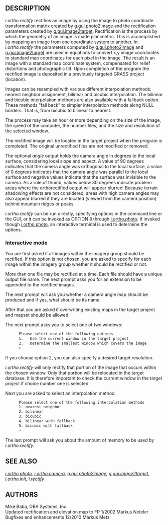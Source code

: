 ## DESCRIPTION

*i.ortho.rectify* rectifies an image by using the image to photo
coordinate transformation matrix created by
[g.gui.photo2image](g.gui.photo2image.md) and the rectification
parameters created by [g.gui.image2target](g.gui.image2target.md).
Rectification is the process by which the geometry of an image is made
planimetric. This is accomplished by mapping an image from one
coordinate system to another. In *i.ortho.rectify* the parameters
computed by [g.gui.photo2image](g.gui.photo2image.md) and
[g.gui.image2target](g.gui.image2target.md) are used in equations to
convert x,y image coordinates to standard map coordinates for each pixel
in the image. The result is an image with a standard map coordinate
system, compensated for relief distortions and photographic tilt. Upon
completion of the program the rectified image is deposited in a
previously targeted GRASS project (location).

Images can be resampled with various different interpolation methods:
nearest neighbor assignment, bilinear and bicubic interpolation. The
bilinear and bicubic interpolation methods are also available with a
fallback option. These methods "fall back" to simpler interpolation
methods along NULL borders. That is, from bicubic to bilinear to
nearest.

The process may take an hour or more depending on the size of the image,
the speed of the computer, the number files, and the size and resolution
of the selected window.

The rectified image will be located in the target project when the
program is completed. The original unrectified files are not modified or
removed.

The optional *angle* output holds the camera angle in degrees to the
local surface, considering local slope and aspect. A value of 90 degrees
indicates that the camera angle was orthogonal to the local surface, a
value of 0 degrees indicates that the camera angle was parallel to the
local surface and negative values indicate that the surface was
invisible to the camera. As a rule of thumb, values below 30 degrees
indicate problem areas where the orthorectified output will appear
blurred. Because terrain shadowing effects are not considered, areas
with high camera angles may also appear blurred if they are located
(viewed from the camera position) behind mountain ridges or peaks.

*i.ortho.rectify* can be run directly, specifying options in the command
line or the GUI, or it can be invoked as OPTION 8 through
[i.ortho.photo](i.ortho.photo.md). If invoked though
[i.ortho.photo](i.ortho.photo.md), an interactive terminal is used to
determine the options.

### Interactive mode

You are first asked if all images within the imagery group should be
rectified. If this option is not chosen, you are asked to specify for
each image within the imagery group whether it should be rectified or
not.

More than one file may be rectified at a time. Each file should have a
unique output file name. The next prompt asks you for an extension to be
appended to the rectified images.

The next prompt will ask you whether a camera angle map should be
produced and if yes, what should be its name.

After that you are asked if overwriting existing maps in the target
project and mapset should be allowed.

The next prompt asks you to select one of two windows:

```sh
      Please select one of the following options
      1.   Use the current window in the target project
      2.   Determine the smallest window which covers the image
      >
```

If you choose option 2, you can also specify a desired target
resolution.

*i.ortho.rectify* will only rectify that portion of the image that
occurs within the chosen window. Only that portion will be relocated in
the target database. It is therefore important to check the current
window in the target project if choice number one is selected.

Next you are asked to select an interpolation method.

```sh
      Please select one of the following interpolation methods
      1. nearest neighbor
      2. bilinear
      3. bicubic
      4. bilinear with fallback
      5. bicubic with fallback
      >
```

The last prompt will ask you about the amount of memory to be used by
*i.ortho.rectify*.

## SEE ALSO

*[i.ortho.photo](i.ortho.photo.md), [i.ortho.camera](i.ortho.camera.md),
[g.gui.photo2image](g.gui.photo2image.md),
[g.gui.image2target](g.gui.image2target.md),
[i.ortho.init](i.ortho.init.md), [i.rectify](i.rectify.md)*

## AUTHORS

Mike Baba, DBA Systems, Inc.  
Updated rectification and elevation map to FP 1/2002 Markus Neteler  
Bugfixes and enhancements 12/2010 Markus Metz
